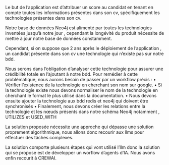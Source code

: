 Le but de l’application est d’attribuer un score au candidat en tenant en compte toutes les informations présentes dans son cv, spécifiquement les technologies présentes dans son cv. 

Notre base de données Neo4j est alimenté par toutes les technologies inventées jusqu’à notre jour , cependant la longévité du produit nécessite de mettre à jour notre base de données constamment. 

Cependant,  si on suppose que 2 ans après le déploiement de l’application , un candidat présente dans son cv une technologie qui n’existe pas sur notre bdd. 

Nous serons dans l’obligation d’analyser cette technologie pour assurer une crédibilité totale en l’ajoutant à notre bdd.
Pour remédier à cette problématique, nous aurons besoin de passer par un workflow précis :
•	Vérifier l’existence de la technologie en cherchant son nom sur google.
•	Si la technologie existe nous devons normaliser le nom de la technologie en cherchant le format le plus utilisé dans la documentation.
•	Nous devons ensuite ajouter la technologie aux bdd redis et neo4j qui doivent être synchronisés
•	Finalement, nous devons créer les relations entre la technologie et les nœuds présents dans notre schéma Neo4j notamment , UTILIZES et USED_WITH

La solution proposée nécessite une approche qui dépasse une solution proprement algorithmique, nous allons donc recourir aux llms pour effectuer des tâches complexes. 

La solution comporte plusieurs étapes qui vont utilisé l’llm donc la solution qui se propose est de développer un worflow d’agents d’IA.
Nous avons enfin recourit à CREWAI.

